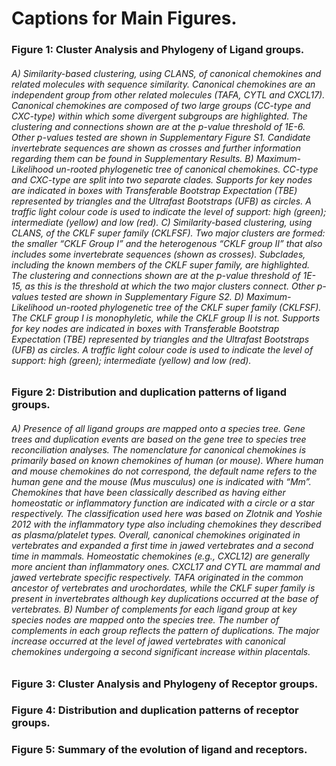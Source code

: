 # Captions for Main Figures.

### Figure 1: Cluster Analysis and Phylogeny of Ligand groups.
###### A) Similarity-based clustering, using CLANS, of canonical chemokines and related molecules with sequence similarity. Canonical chemokines are an independent group from other related molecules (TAFA, CYTL and CXCL17). Canonical chemokines are composed of two large groups (CC-type and CXC-type) within which some divergent subgroups are highlighted. The clustering and connections shown are at the p-value threshold of 1E-6. Other p-values tested are shown in Supplementary Figure S1. Candidate invertebrate sequences are shown as crosses and further information regarding them can be found in Supplementary Results. B) Maximum-Likelihood un-rooted phylogenetic tree of canonical chemokines. CC-type and CXC-type are split into two separate clades. Supports for key nodes are indicated in boxes with Transferable Bootstrap Expectation (TBE) represented by triangles and the Ultrafast Bootstraps (UFB) as circles. A traffic light colour code is used to indicate the level of support: high (green); intermediate (yellow) and low (red). C) Similarity-based clustering, using CLANS, of the CKLF super family (CKLFSF). Two major clusters are formed: the smaller “CKLF Group I” and the heterogenous “CKLF group II” that also includes some invertebrate sequences (shown as crosses). Subclades, including the known members of the CKLF super family, are highlighted. The clustering and connections shown are at the p-value threshold of 1E-15, as this is the threshold at which the two major clusters connect. Other p-values tested are shown in Supplementary Figure S2. D) Maximum-Likelihood un-rooted phylogenetic tree of the CKLF super family (CKLFSF). The CKLF group I is monophyletic, while the CKLF group II is not.  Supports for key nodes are indicated in boxes with Transferable Bootstrap Expectation (TBE) represented by triangles and the Ultrafast Bootstraps (UFB) as circles. A traffic light colour code is used to indicate the level of support: high (green); intermediate (yellow) and low (red).

### Figure 2: Distribution and duplication patterns of ligand groups.
###### A) Presence of all ligand groups are mapped onto a species tree. Gene trees and duplication events are based on the gene tree to species tree reconciliation analyses. The nomenclature for canonical chemokines is primarily based on known chemokines of human (or mouse). Where human and mouse chemokines do not correspond, the default name refers to the human gene and the mouse (Mus musculus) one is indicated with “Mm”. Chemokines that have been classically described as having either homeostatic or inflammatory function are indicated with a circle or a star respectively. The classification used here was based on Zlotnik and Yoshie 2012 with the inflammatory type also including chemokines they described as plasma/platelet types. Overall, canonical chemokines originated in vertebrates and expanded a first time in jawed vertebrates and a second time in mammals. Homeostatic chemokines (e.g., CXCL12) are generally more ancient than inflammatory ones. CXCL17 and CYTL are mammal and jawed vertebrate specific respectively. TAFA originated in the common ancestor of vertebrates and urochordates, while the CKLF super family is present in invertebrates although key duplications occurred at the base of vertebrates. B) Number of complements for each ligand group at key species nodes are mapped onto the species tree. The number of complements in each group reflects the pattern of duplications. The major increase occurred at the level of jawed vertebrates with canonical chemokines undergoing a second significant increase within placentals.  

### Figure 3: Cluster Analysis and Phylogeny of Receptor groups.

### Figure 4: Distribution and duplication patterns of receptor groups.

### Figure 5: Summary of the evolution of ligand and receptors.
